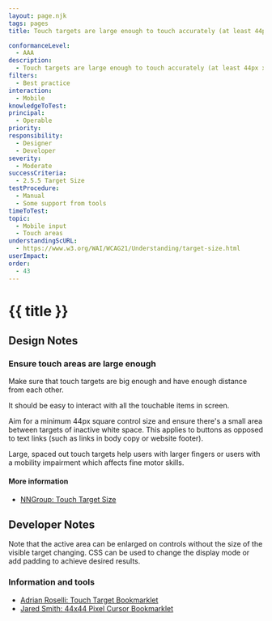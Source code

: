 ```yaml
---
layout: page.njk
tags: pages
title: Touch targets are large enough to touch accurately (at least 44px x 44px)

conformanceLevel:
  - AAA
description:
  - Touch targets are large enough to touch accurately (at least 44px x 44px)
filters:
  - Best practice
interaction:
  - Mobile
knowledgeToTest:
principal:
  - Operable
priority:
responsibility:
  - Designer
  - Developer
severity:
  - Moderate
successCriteria:
  - 2.5.5 Target Size
testProcedure:
  - Manual
  - Some support from tools
timeToTest:
topic:
  - Mobile input
  - Touch areas
understandingScURL:
  - https://www.w3.org/WAI/WCAG21/Understanding/target-size.html
userImpact:
order:
  - 43
---
```


# {{ title }}

## Design Notes

### Ensure touch areas are large enough

Make sure that touch targets are big enough and have enough distance from each other.

It should be easy to interact with all the touchable items in screen.

Aim for a minimum 44px square control size and ensure there's a small area between targets of inactive white space. This applies to buttons as opposed to text links (such as links in body copy or website footer).

Large, spaced out touch targets help users with larger fingers or users with a mobility impairment which affects fine motor skills.

#### More information

- [NNGroup: Touch Target Size](https://www.nngroup.com/articles/touch-target-size/)

## Developer Notes

Note that the active area can be enlarged on controls without the size of the visible target changing. CSS can be used to change the display mode or add padding to achieve desired results.

### Information and tools

- [Adrian Roselli: Touch Target Bookmarklet](https://codepen.io/aardrian/pen/eYZWNyv)
- [Jared Smith: 44x44 Pixel Cursor Bookmarklet](https://codepen.io/jared_w_smith/full/vYGXeMy)
